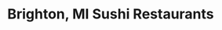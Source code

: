 ---
layout: city
title: Brighton, MI Sushi Restaurants
permalink: /michigan/brighton/
stateAbbr: MI
stateName: Michigan
cityName: Brighton

---